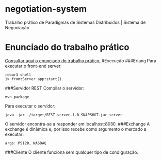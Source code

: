 # negotiation-system
Trabalho prático de Paradigmas de Sistemas Distribuídos | Sistema de Negociação
# Enunciado do trabalho prático
[Consultar aqui o enunciado do trabalho prático.](./enunciado.pdf)
#Execução
###Erlang
Para executar o front-end server:
```
rebar3 shell
1> frontServer_app:start().
```
###Servidor REST
Compilar o servidor:
```
mvn package
```
Para executar o servidor:
```
java -jar ./target/REST-server-1.0-SNAPSHOT.jar server
```
O servidor encontra-se a responder em localhost:8080.
###Exchange
A exchange é dinâmica e, por isso recebe como argumento o mercado a executar:
```
args: PSI20, NASDAQ
```
###Cliente
O cliente funciona sem qualquer tipo de condiguração.
